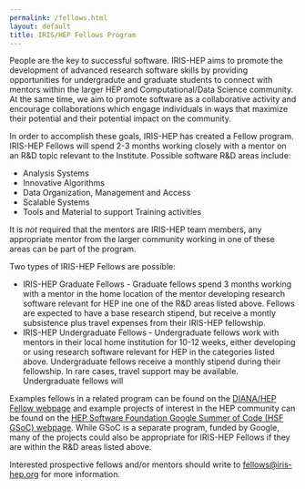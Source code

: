 ```yaml
---
permalink: /fellows.html
layout: default
title: IRIS/HEP Fellows Program
---
```


  People are the key to successful software. IRIS-HEP aims to promote the 
development of advanced research software skills by providing opportunities 
for undergradute and graduate students to connect with mentors within the
larger HEP and Computational/Data Science community. At the same time, we aim 
to promote software as a collaborative activity and encourage collaborations 
which engage individuals in ways that maximize their potential and their 
potential impact on the community.

  In order to accomplish these goals, IRIS-HEP has created a Fellow program.
IRIS-HEP Fellows will spend 2-3 months working closely with a mentor on an
R&D topic relevant to the Institute. Possible software R&D areas include:

  * Analysis Systems
  * Innovative Algorithms
  * Data Organization, Management and Access
  * Scalable Systems
  * Tools and Material to support Training activities

It is *not* required that the mentors are IRIS-HEP team members, any 
appropriate mentor from the larger community working in one of these areas
can be part of the program.

  Two types of IRIS-HEP Fellows are possible:

  * IRIS-HEP Graduate Fellows - Graduate fellows spend 3 months working with a mentor in the home location of the mentor developing research software relevant for HEP ine one of the R&D areas listed above. Fellows are expected to have a base research stipend, but receive a montly subsistence plus travel expenses from their IRIS-HEP fellowship.
  * IRIS-HEP Undergraduate Fellows - Undergraduate fellows work with mentors in their local home institution for 10-12 weeks, either developing or using research software relevant for HEP in the categories listed above. Undergraduate fellows receive a monthly stipend during their fellowship. In rare cases, travel support may be available. Undergraduate fellows will

  Examples fellows in a related program can be found on the [DIANA/HEP Fellow webpage](http://diana-hep.org/pages/fellows.html) and example projects of interest in the HEP community can be found on the [HEP Software Foundation Google Summer of Code (HSF GSoC) webpage](https://hepsoftwarefoundation.org/activities/gsoc.html). While GSoC is a separate program, funded by Google, many of the projects could also be appropriate for IRIS-HEP Fellows if they are within the R&D areas listed above.

Interested prospective fellows and/or mentors should write to fellows@iris-hep.org for more information.

